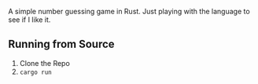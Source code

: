 A simple number guessing game in Rust. Just playing with the language to see if I like it.

## Running from Source

1. Clone the Repo
2. `cargo run`

